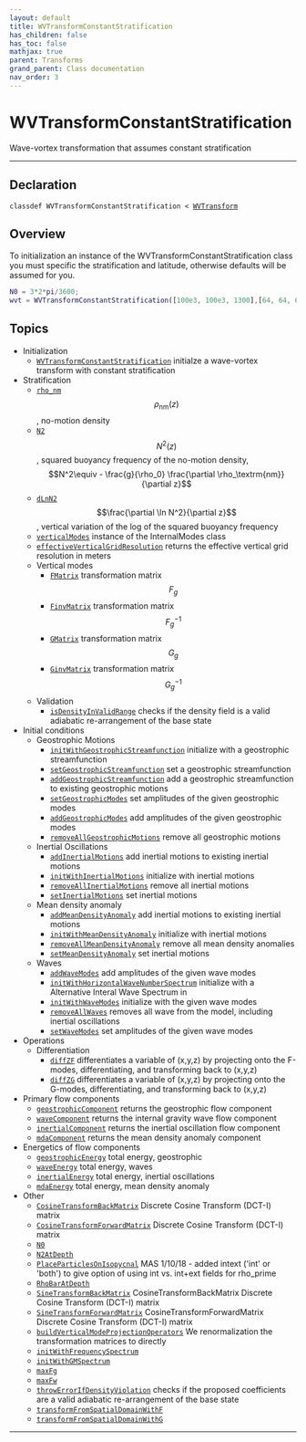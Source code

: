 ```yaml
---
layout: default
title: WVTransformConstantStratification
has_children: false
has_toc: false
mathjax: true
parent: Transforms
grand_parent: Class documentation
nav_order: 3
---
```


#  WVTransformConstantStratification

Wave-vortex transformation that assumes constant stratification


---

## Declaration

<div class="language-matlab highlighter-rouge"><div class="highlight"><pre class="highlight"><code>classdef WVTransformConstantStratification < <a href="/classes/wvtransform/" title="WVTransform">WVTransform</a></code></pre></div></div>

## Overview
 
  To initialization an instance of the
  WVTransformConstantStratification class you must specific the
  stratification and latitude, otherwise defaults will be assumed for
  you.
 
  ```matlab
  N0 = 3*2*pi/3600;
  wvt = WVTransformConstantStratification([100e3, 100e3, 1300],[64, 64, 65], N0=N0,latitude=30);
  ```
 
   
  


## Topics
+ Initialization
  + [`WVTransformConstantStratification`](/classes/transforms/wvtransformconstantstratification/wvtransformconstantstratification.html) initialze a wave-vortex transform with constant stratification
+ Stratification
  + [`rho_nm`](/classes/transforms/wvtransformconstantstratification/rho_nm.html) $$\rho_\textrm{nm}(z)$$, no-motion density
  + [`N2`](/classes/transforms/wvtransformconstantstratification/n2.html) $$N^2(z)$$, squared buoyancy frequency of the no-motion density, $$N^2\equiv - \frac{g}{\rho_0} \frac{\partial \rho_\textrm{nm}}{\partial z}$$
  + [`dLnN2`](/classes/transforms/wvtransformconstantstratification/dlnn2.html) $$\frac{\partial \ln N^2}{\partial z}$$, vertical variation of the log of the squared buoyancy frequency
  + [`verticalModes`](/classes/transforms/wvtransformconstantstratification/verticalmodes.html) instance of the InternalModes class
  + [`effectiveVerticalGridResolution`](/classes/transforms/wvtransformconstantstratification/effectiveverticalgridresolution.html) returns the effective vertical grid resolution in meters
  + Vertical modes
    + [`FMatrix`](/classes/transforms/wvtransformconstantstratification/fmatrix.html) transformation matrix $$F_g$$
    + [`FinvMatrix`](/classes/transforms/wvtransformconstantstratification/finvmatrix.html) transformation matrix $$F_g^{-1}$$
    + [`GMatrix`](/classes/transforms/wvtransformconstantstratification/gmatrix.html) transformation matrix $$G_g$$
    + [`GinvMatrix`](/classes/transforms/wvtransformconstantstratification/ginvmatrix.html) transformation matrix $$G_g^{-1}$$
  + Validation
    + [`isDensityInValidRange`](/classes/transforms/wvtransformconstantstratification/isdensityinvalidrange.html) checks if the density field is a valid adiabatic re-arrangement of the base state
+ Initial conditions
  + Geostrophic Motions
    + [`initWithGeostrophicStreamfunction`](/classes/transforms/wvtransformconstantstratification/initwithgeostrophicstreamfunction.html) initialize with a geostrophic streamfunction
    + [`setGeostrophicStreamfunction`](/classes/transforms/wvtransformconstantstratification/setgeostrophicstreamfunction.html) set a geostrophic streamfunction
    + [`addGeostrophicStreamfunction`](/classes/transforms/wvtransformconstantstratification/addgeostrophicstreamfunction.html) add a geostrophic streamfunction to existing geostrophic motions
    + [`setGeostrophicModes`](/classes/transforms/wvtransformconstantstratification/setgeostrophicmodes.html) set amplitudes of the given geostrophic modes
    + [`addGeostrophicModes`](/classes/transforms/wvtransformconstantstratification/addgeostrophicmodes.html) add amplitudes of the given geostrophic modes
    + [`removeAllGeostrophicMotions`](/classes/transforms/wvtransformconstantstratification/removeallgeostrophicmotions.html) remove all geostrophic motions
  + Inertial Oscillations
    + [`addInertialMotions`](/classes/transforms/wvtransformconstantstratification/addinertialmotions.html) add inertial motions to existing inertial motions
    + [`initWithInertialMotions`](/classes/transforms/wvtransformconstantstratification/initwithinertialmotions.html) initialize with inertial motions
    + [`removeAllInertialMotions`](/classes/transforms/wvtransformconstantstratification/removeallinertialmotions.html) remove all inertial motions
    + [`setInertialMotions`](/classes/transforms/wvtransformconstantstratification/setinertialmotions.html) set inertial motions
  + Mean density anomaly
    + [`addMeanDensityAnomaly`](/classes/transforms/wvtransformconstantstratification/addmeandensityanomaly.html) add inertial motions to existing inertial motions
    + [`initWithMeanDensityAnomaly`](/classes/transforms/wvtransformconstantstratification/initwithmeandensityanomaly.html) initialize with inertial motions
    + [`removeAllMeanDensityAnomaly`](/classes/transforms/wvtransformconstantstratification/removeallmeandensityanomaly.html) remove all mean density anomalies
    + [`setMeanDensityAnomaly`](/classes/transforms/wvtransformconstantstratification/setmeandensityanomaly.html) set inertial motions
  + Waves
    + [`addWaveModes`](/classes/transforms/wvtransformconstantstratification/addwavemodes.html) add amplitudes of the given wave modes
    + [`initWithHorizontalWaveNumberSpectrum`](/classes/transforms/wvtransformconstantstratification/initwithhorizontalwavenumberspectrum.html) initialize with a Alternative Interal Wave Spectrum in
    + [`initWithWaveModes`](/classes/transforms/wvtransformconstantstratification/initwithwavemodes.html) initialize with the given wave modes
    + [`removeAllWaves`](/classes/transforms/wvtransformconstantstratification/removeallwaves.html) removes all wave from the model, including inertial oscillations
    + [`setWaveModes`](/classes/transforms/wvtransformconstantstratification/setwavemodes.html) set amplitudes of the given wave modes
+ Operations
  + Differentiation
    + [`diffZF`](/classes/transforms/wvtransformconstantstratification/diffzf.html) differentiates a variable of (x,y,z) by projecting onto the F-modes, differentiating, and transforming back to (x,y,z)
    + [`diffZG`](/classes/transforms/wvtransformconstantstratification/diffzg.html) differentiates a variable of (x,y,z) by projecting onto the G-modes, differentiating, and transforming back to (x,y,z)
+ Primary flow components
  + [`geostrophicComponent`](/classes/transforms/wvtransformconstantstratification/geostrophiccomponent.html) returns the geostrophic flow component
  + [`waveComponent`](/classes/transforms/wvtransformconstantstratification/wavecomponent.html) returns the internal gravity wave flow component
  + [`inertialComponent`](/classes/transforms/wvtransformconstantstratification/inertialcomponent.html) returns the inertial oscillation flow component
  + [`mdaComponent`](/classes/transforms/wvtransformconstantstratification/mdacomponent.html) returns the mean density anomaly component
+ Energetics of flow components
  + [`geostrophicEnergy`](/classes/transforms/wvtransformconstantstratification/geostrophicenergy.html) total energy, geostrophic
  + [`waveEnergy`](/classes/transforms/wvtransformconstantstratification/waveenergy.html) total energy, waves
  + [`inertialEnergy`](/classes/transforms/wvtransformconstantstratification/inertialenergy.html) total energy, inertial oscillations
  + [`mdaEnergy`](/classes/transforms/wvtransformconstantstratification/mdaenergy.html) total energy, mean density anomaly
+ Other
  + [`CosineTransformBackMatrix`](/classes/transforms/wvtransformconstantstratification/cosinetransformbackmatrix.html) Discrete Cosine Transform (DCT-I) matrix
  + [`CosineTransformForwardMatrix`](/classes/transforms/wvtransformconstantstratification/cosinetransformforwardmatrix.html) Discrete Cosine Transform (DCT-I) matrix
  + [`N0`](/classes/transforms/wvtransformconstantstratification/n0.html) 
  + [`N2AtDepth`](/classes/transforms/wvtransformconstantstratification/n2atdepth.html) 
  + [`PlaceParticlesOnIsopycnal`](/classes/transforms/wvtransformconstantstratification/placeparticlesonisopycnal.html) MAS 1/10/18 - added intext ('int' or 'both') to give option of using int vs. int+ext fields for rho_prime
  + [`RhoBarAtDepth`](/classes/transforms/wvtransformconstantstratification/rhobaratdepth.html) 
  + [`SineTransformBackMatrix`](/classes/transforms/wvtransformconstantstratification/sinetransformbackmatrix.html) CosineTransformBackMatrix  Discrete Cosine Transform (DCT-I) matrix
  + [`SineTransformForwardMatrix`](/classes/transforms/wvtransformconstantstratification/sinetransformforwardmatrix.html) CosineTransformForwardMatrix  Discrete Cosine Transform (DCT-I) matrix
  + [`buildVerticalModeProjectionOperators`](/classes/transforms/wvtransformconstantstratification/buildverticalmodeprojectionoperators.html) We renormalization the transformation matrices to directly
  + [`initWithFrequencySpectrum`](/classes/transforms/wvtransformconstantstratification/initwithfrequencyspectrum.html) 
  + [`initWithGMSpectrum`](/classes/transforms/wvtransformconstantstratification/initwithgmspectrum.html) 
  + [`maxFg`](/classes/transforms/wvtransformconstantstratification/maxfg.html) 
  + [`maxFw`](/classes/transforms/wvtransformconstantstratification/maxfw.html) 
  + [`throwErrorIfDensityViolation`](/classes/transforms/wvtransformconstantstratification/throwerrorifdensityviolation.html) checks if the proposed coefficients are a valid adiabatic re-arrangement of the base state
  + [`transformFromSpatialDomainWithF`](/classes/transforms/wvtransformconstantstratification/transformfromspatialdomainwithf.html) 
  + [`transformFromSpatialDomainWithG`](/classes/transforms/wvtransformconstantstratification/transformfromspatialdomainwithg.html) 


---